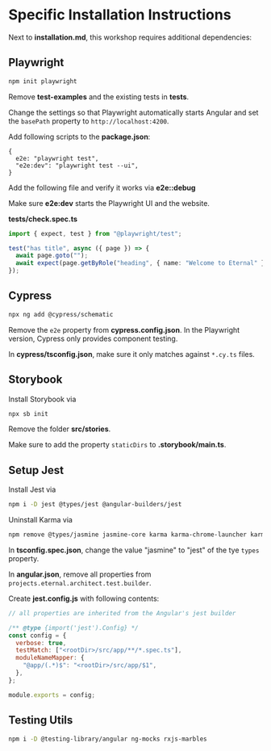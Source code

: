 # Specific Installation Instructions

Next to **installation.md**, this workshop requires additional dependencies:

## Playwright

```bash
npm init playwright
```

Remove **test-examples** and the existing tests in **tests**.

Change the settings so that Playwright automatically starts Angular and set the `basePath` property to `http://localhost:4200`.

Add following scripts to the **package.json**:

```json5
{
  e2e: "playwright test",
  "e2e:dev": "playwright test --ui",
}
```

Add the following file and verify it works via **e2e::debug**

Make sure **e2e:dev** starts the Playwright UI and the website.

**tests/check.spec.ts**

```typescript
import { expect, test } from "@playwright/test";

test("has title", async ({ page }) => {
  await page.goto("");
  await expect(page.getByRole("heading", { name: "Welcome to Eternal" })).toBeVisible();
});
```

## Cypress

```bash
npx ng add @cypress/schematic
```

Remove the `e2e` property from **cypress.config.json**. In the Playwright version, Cypress only provides component testing.

In **cypress/tsconfig.json**, make sure it only matches against `*.cy.ts` files.

## Storybook

Install Storybook via

```bash
npx sb init
```

Remove the folder **src/stories**.

Make sure to add the property `staticDirs` to **.storybook/main.ts**.

## Setup Jest

Install Jest via

```bash
npm i -D jest @types/jest @angular-builders/jest
```

Uninstall Karma via

```bash
npm remove @types/jasmine jasmine-core karma karma-chrome-launcher karma-coverage karma-jasmine karma-jasmine-html-reporter
```

In **tsconfig.spec.json**, change the value "jasmine" to "jest" of the tye `types` property.

In **angular.json**, remove all properties from `projects.eternal.architect.test.builder`.

Create **jest.config.js** with following contents:

```js
// all properties are inherited from the Angular's jest builder

/** @type {import('jest').Config} */
const config = {
  verbose: true,
  testMatch: ["<rootDir>/src/app/**/*.spec.ts"],
  moduleNameMapper: {
    "@app/(.*)$": "<rootDir>/src/app/$1",
  },
};

module.exports = config;
```

## Testing Utils

```bash
npm i -D @testing-library/angular ng-mocks rxjs-marbles
```
